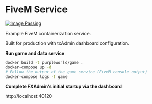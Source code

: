 # FiveM Service

[![Image Passing](https://github.com/purple-world/fivem-service/actions/workflows/publish.yml/badge.svg)](https://github.com/purple-world/fivem-service/actions/workflows/publish.yml)

Example FiveM containerization service.

Built for production with txAdmin dashboard configuration.

**Run game and data service**

```bash
docker build -t purpleworld/game .
docker-compose up -d
# Follow the output of the game service (FiveM console output)
docker-compose logs -f game
```

**Complete FXAdmin's initial startup via the dashboard**

http://localhost:40120
